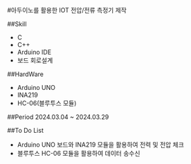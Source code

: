 #아두이노를 활용한 IOT 전압/전류 측정기 제작

##Skill
- C
- C++
- Arduino IDE
- 보드 회로설계

##HardWare
- Arduino UNO
- INA219
- HC-06(블루투스 모듈)

##Period
2024.03.04 ~ 2024.03.29

##To Do List
- Arduino UNO 보드와 INA219 모듈을 활용하여 전력 및 전압 체크
- 블루투스 HC-06 모듈을 활용하여 데이터 송수신
